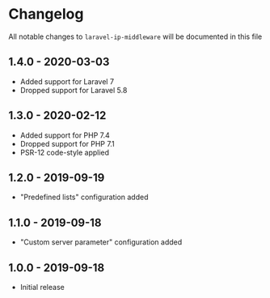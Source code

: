 # Changelog

All notable changes to `laravel-ip-middleware` will be documented in this file

## 1.4.0 - 2020-03-03

- Added support for Laravel 7
- Dropped support for Laravel 5.8

## 1.3.0 - 2020-02-12

- Added support for PHP 7.4
- Dropped support for PHP 7.1
- PSR-12 code-style applied

## 1.2.0 - 2019-09-19

- "Predefined lists" configuration added

## 1.1.0 - 2019-09-18

- "Custom server parameter" configuration added

## 1.0.0 - 2019-09-18

- Initial release
